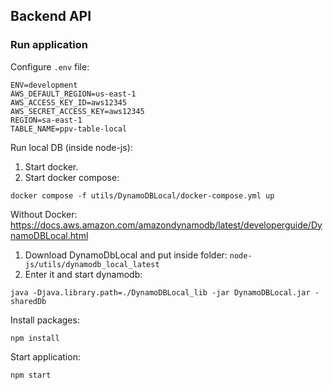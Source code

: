 ## Backend API

### Run application

Configure `.env` file:

```shell
ENV=development
AWS_DEFAULT_REGION=us-east-1
AWS_ACCESS_KEY_ID=aws12345
AWS_SECRET_ACCESS_KEY=aws12345
REGION=sa-east-1
TABLE_NAME=ppv-table-local
```

Run local DB (inside node-js):
1. Start docker.
1. Start docker compose:

```shell
docker compose -f utils/DynamoDBLocal/docker-compose.yml up
```

Without Docker: https://docs.aws.amazon.com/amazondynamodb/latest/developerguide/DynamoDBLocal.html
1. Download DynamoDbLocal and put inside folder: `node-js/utils/dynamodb_local_latest`
1. Enter it and start dynamodb:

```shell
java -Djava.library.path=./DynamoDBLocal_lib -jar DynamoDBLocal.jar -sharedDb
````


Install packages:

```shell
npm install
```

Start application:

```shell
npm start
```

